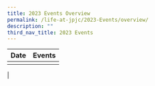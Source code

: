 ```yaml
---
title: 2023 Events Overview
permalink: /life-at-jpjc/2023-Events/overview/
description: ""
third_nav_title: 2023 Events
---
```


| Date | Events | 
| -------- | -------- |
| | |
|
